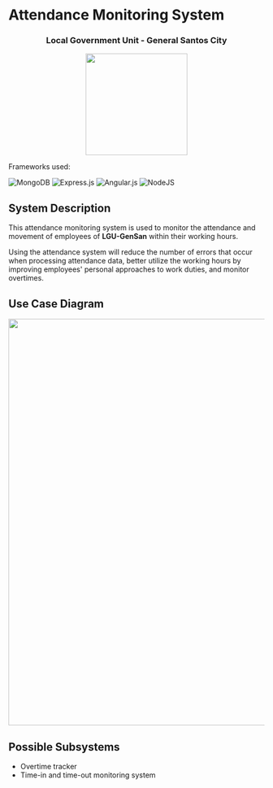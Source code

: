 <h1>Attendance Monitoring System</h1>

<h3 align="center">Local Government Unit - General Santos City</h3>

<p align="center">
    <img src="https://www.gensancemcdo.org/wp-content/uploads/2020/07/Gensan_logo_new-removebg-preview-removebg-preview.png" width="200" height="200">
</p>

<p>Frameworks used:</p>

![MongoDB](https://img.shields.io/badge/MongoDB-%234ea94b.svg?style=for-the-badge&logo=mongodb&logoColor=white)
![Express.js](https://img.shields.io/badge/express.js-%23404d59.svg?style=for-the-badge&logo=express&logoColor=%2361DAFB)
![Angular.js](https://img.shields.io/badge/angular.js-%23E23237.svg?style=for-the-badge&logo=angularjs&logoColor=white)
![NodeJS](https://img.shields.io/badge/node.js-6DA55F?style=for-the-badge&logo=node.js&logoColor=white)

<h2>System Description</h2>
<p>
    This attendance monitoring system is used to monitor the attendance and movement of employees of <b>LGU-GenSan</b> within their working hours.
</p>
<p>
    Using the attendance system will reduce the number of errors that occur when processing attendance data, better utilize the working hours by improving
    employees' personal approaches to work duties, and monitor overtimes.
</p>

<h2>Use Case Diagram</h2>
<p align="center">
    <img src="https://i.pinimg.com/originals/2d/b3/9d/2db39d2905e11893721f0f28c6f17ae9.png" width="700" Height="800">
</p>

<h2>Possible Subsystems</h2>
<ul>
  <li>Overtime tracker</li>
  <li>Time-in and time-out monitoring system</li>
</ul